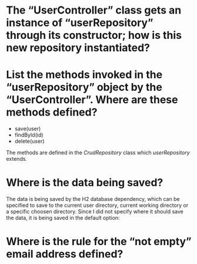 # The “UserController” class gets an instance of “userRepository” through its constructor; how is this new repository instantiated?



# List the methods invoked in the “userRepository” object by the “UserController”. Where are these methods defined?

- save(user)
- findById(id)
- delete(user)

The methods are defined in the *CrudRepository* class which *userRepository* extends.


# Where is the data being saved?

The data is being saved by the H2 database dependency, which can be specified to save to the current user directory, current working directory or a specific choosen directory. Since I did not specify where it should save the data, it is being saved in the default option: 



# Where is the rule for the “not empty” email address defined?




